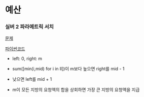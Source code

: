 # 예산
### 실버 2 파라메트릭 서치
[문제](https://www.acmicpc.net/problem/2512)

[파이썬코드](2512.py)

- left: 0, right: m
- sum([min(i,mid) for i in ll])이 m보다 높으면 right를 mid - 1
- 낮으면 left를 mid + 1


- m이 모든 지방의 요청액의 합을 상회하면 가장 큰 지방의 요청액을 지급